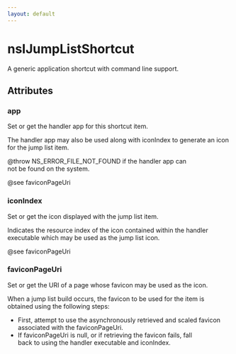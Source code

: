 ```yaml
---
layout: default
---
```


# nsIJumpListShortcut #
  
A generic application shortcut with command line support.  
  

## Attributes ##

### app ###
  
Set or get the handler app for this shortcut item.  
  
The handler app may also be used along with iconIndex to generate an icon  
for the jump list item.  
  
@throw NS_ERROR_FILE_NOT_FOUND if the handler app can  
not be found on  the system.  
  
@see faviconPageUri  
  

### iconIndex ###
  
Set or get the icon displayed with the jump list item.  
  
Indicates the resource index of the icon contained within the handler  
executable which may be used as the jump list icon.  
  
@see faviconPageUri  
  

### faviconPageUri ###
  
Set or get the URI of a page whose favicon may be used as the icon.  
  
When a jump list build occurs, the favicon to be used for the item is  
obtained using the following steps:  
- First, attempt to use the asynchronously retrieved and scaled favicon  
associated with the faviconPageUri.  
- If faviconPageUri is null, or if retrieving the favicon fails, fall  
back to using the handler executable and iconIndex.    
  
